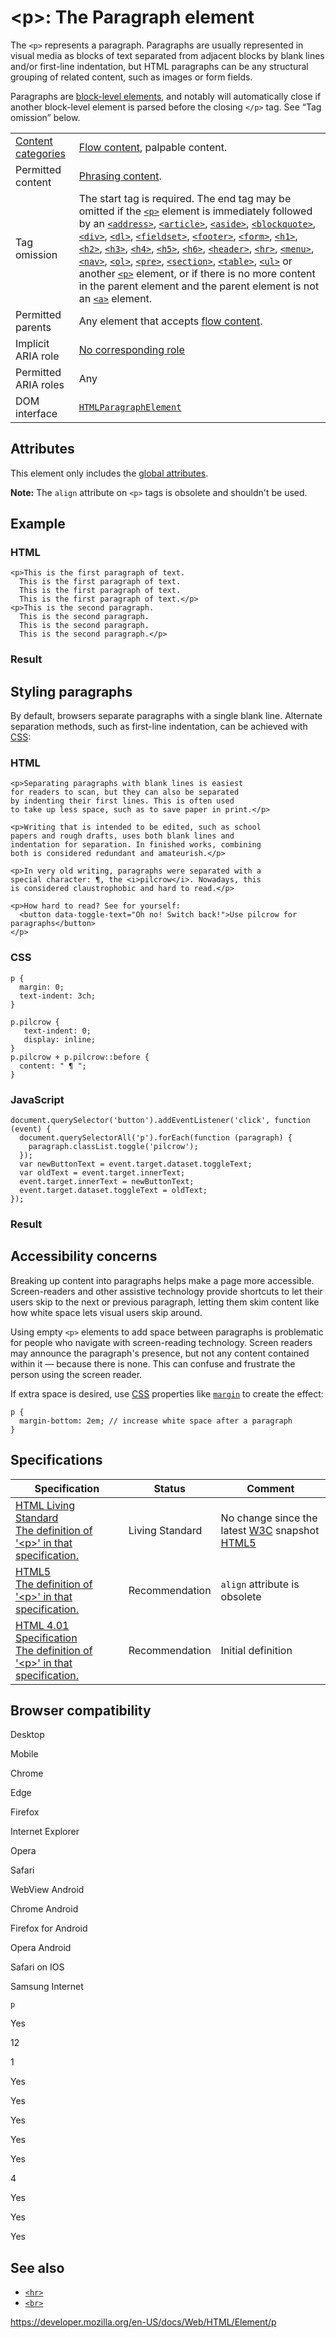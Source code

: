 &lt;p&gt;: The Paragraph element
================================

The `<p>` represents a paragraph. Paragraphs are usually represented in visual media as blocks of text separated from adjacent blocks by blank lines and/or first-line indentation, but HTML paragraphs can be any structural grouping of related content, such as images or form fields.

Paragraphs are [block-level elements](../block-level_elements), and notably will automatically close if another block-level element is parsed before the closing `</p>` tag. See “Tag omission” below.

<table><tbody><tr class="odd"><td><a href="https://developer.mozilla.org/en-US/docs/Web/Guide/HTML/Content_categories">Content categories</a></td><td><a href="https://developer.mozilla.org/en-US/docs/Web/Guide/HTML/Content_categories#flow_content">Flow content</a>, palpable content.</td></tr><tr class="even"><td>Permitted content</td><td><a href="https://developer.mozilla.org/en-US/docs/Web/Guide/HTML/Content_categories#phrasing_content">Phrasing content</a>.</td></tr><tr class="odd"><td>Tag omission</td><td>The start tag is required. The end tag may be omitted if the <a href="p"><code>&lt;p&gt;</code></a> element is immediately followed by an <a href="address"><code>&lt;address&gt;</code></a>, <a href="article"><code>&lt;article&gt;</code></a>, <a href="aside"><code>&lt;aside&gt;</code></a>, <a href="blockquote"><code>&lt;blockquote&gt;</code></a>, <a href="div"><code>&lt;div&gt;</code></a>, <a href="dl"><code>&lt;dl&gt;</code></a>, <a href="fieldset"><code>&lt;fieldset&gt;</code></a>, <a href="footer"><code>&lt;footer&gt;</code></a>, <a href="form"><code>&lt;form&gt;</code></a>, <a href="heading_elements"><code>&lt;h1&gt;</code></a>, <a href="heading_elements"><code>&lt;h2&gt;</code></a>, <a href="heading_elements"><code>&lt;h3&gt;</code></a>, <a href="heading_elements"><code>&lt;h4&gt;</code></a>, <a href="heading_elements"><code>&lt;h5&gt;</code></a>, <a href="heading_elements"><code>&lt;h6&gt;</code></a>, <a href="header"><code>&lt;header&gt;</code></a>, <a href="hr"><code>&lt;hr&gt;</code></a>, <a href="menu"><code>&lt;menu&gt;</code></a>, <a href="nav"><code>&lt;nav&gt;</code></a>, <a href="ol"><code>&lt;ol&gt;</code></a>, <a href="pre"><code>&lt;pre&gt;</code></a>, <a href="section"><code>&lt;section&gt;</code></a>, <a href="table"><code>&lt;table&gt;</code></a>, <a href="ul"><code>&lt;ul&gt;</code></a> or another <a href="p"><code>&lt;p&gt;</code></a> element, or if there is no more content in the parent element and the parent element is not an <a href="a"><code>&lt;a&gt;</code></a> element.</td></tr><tr class="even"><td>Permitted parents</td><td>Any element that accepts <a href="https://developer.mozilla.org/en-US/docs/Web/Guide/HTML/Content_categories#flow_content">flow content</a>.</td></tr><tr class="odd"><td>Implicit ARIA role</td><td><a href="https://www.w3.org/TR/html-aria/#dfn-no-corresponding-role">No corresponding role</a></td></tr><tr class="even"><td>Permitted ARIA roles</td><td>Any</td></tr><tr class="odd"><td>DOM interface</td><td><a href="https://developer.mozilla.org/en-US/docs/Web/API/HTMLParagraphElement"><code>HTMLParagraphElement</code></a></td></tr></tbody></table>

Attributes
----------

This element only includes the [global attributes](../global_attributes).

**Note:** The `align` attribute on `<p>` tags is obsolete and shouldn't be used.

Example
-------

### HTML

    <p>This is the first paragraph of text.
      This is the first paragraph of text.
      This is the first paragraph of text.
      This is the first paragraph of text.</p>
    <p>This is the second paragraph.
      This is the second paragraph.
      This is the second paragraph.
      This is the second paragraph.</p>

### Result

Styling paragraphs
------------------

By default, browsers separate paragraphs with a single blank line. Alternate separation methods, such as first-line indentation, can be achieved with [CSS](https://developer.mozilla.org/en-US/docs/Glossary/CSS):

### HTML

    <p>Separating paragraphs with blank lines is easiest
    for readers to scan, but they can also be separated
    by indenting their first lines. This is often used
    to take up less space, such as to save paper in print.</p>

    <p>Writing that is intended to be edited, such as school
    papers and rough drafts, uses both blank lines and
    indentation for separation. In finished works, combining
    both is considered redundant and amateurish.</p>

    <p>In very old writing, paragraphs were separated with a
    special character: ¶, the <i>pilcrow</i>. Nowadays, this
    is considered claustrophobic and hard to read.</p>

    <p>How hard to read? See for yourself:
      <button data-toggle-text="Oh no! Switch back!">Use pilcrow for paragraphs</button>
    </p>

### CSS

    p {
      margin: 0;
      text-indent: 3ch;
    }

    p.pilcrow {
       text-indent: 0;
       display: inline;
    }
    p.pilcrow + p.pilcrow::before {
      content: " ¶ ";
    }

### JavaScript

    document.querySelector('button').addEventListener('click', function (event) {
      document.querySelectorAll('p').forEach(function (paragraph) {
        paragraph.classList.toggle('pilcrow');
      });
      var newButtonText = event.target.dataset.toggleText;
      var oldText = event.target.innerText;
      event.target.innerText = newButtonText;
      event.target.dataset.toggleText = oldText;
    });

### Result

Accessibility concerns
----------------------

Breaking up content into paragraphs helps make a page more accessible. Screen-readers and other assistive technology provide shortcuts to let their users skip to the next or previous paragraph, letting them skim content like how white space lets visual users skip around.

Using empty `<p>` elements to add space between paragraphs is problematic for people who navigate with screen-reading technology. Screen readers may announce the paragraph's presence, but not any content contained within it — because there is none. This can confuse and frustrate the person using the screen reader.

If extra space is desired, use [CSS](https://developer.mozilla.org/en-US/docs/Glossary/CSS) properties like [`margin`](https://developer.mozilla.org/en-US/docs/Web/CSS/margin) to create the effect:

    p {
      margin-bottom: 2em; // increase white space after a paragraph
    }

Specifications
--------------

<table><thead><tr class="header"><th>Specification</th><th>Status</th><th>Comment</th></tr></thead><tbody><tr class="odd"><td><a href="https://html.spec.whatwg.org/multipage/semantics.html#the-p-element">HTML Living Standard<br />
<span class="small">The definition of '&lt;p&gt;' in that specification.</span></a></td><td><span class="spec-living">Living Standard</span></td><td>No change since the latest <a href="https://developer.mozilla.org/en-US/docs/Glossary/W3C">W3C</a> snapshot <a href="https://www.w3.org/TR/html52/">HTML5</a></td></tr><tr class="even"><td><a href="https://www.w3.org/TR/html52/grouping-content.html#the-p-element">HTML5<br />
<span class="small">The definition of '&lt;p&gt;' in that specification.</span></a></td><td><span class="spec-rec">Recommendation</span></td><td><code>align</code> attribute is obsolete</td></tr><tr class="odd"><td><a href="https://www.w3.org/TR/html401/struct/text.html#h-9.3.1">HTML 4.01 Specification<br />
<span class="small">The definition of '&lt;p&gt;' in that specification.</span></a></td><td><span class="spec-rec">Recommendation</span></td><td>Initial definition</td></tr></tbody></table>

Browser compatibility
---------------------

Desktop

Mobile

Chrome

Edge

Firefox

Internet Explorer

Opera

Safari

WebView Android

Chrome Android

Firefox for Android

Opera Android

Safari on IOS

Samsung Internet

`p`

Yes

12

1

Yes

Yes

Yes

Yes

Yes

4

Yes

Yes

Yes

See also
--------

-   [`<hr>`](hr)
-   [`<br>`](br)

<a href="https://developer.mozilla.org/en-US/docs/Web/HTML/Element/p" class="_attribution-link">https://developer.mozilla.org/en-US/docs/Web/HTML/Element/p</a>
